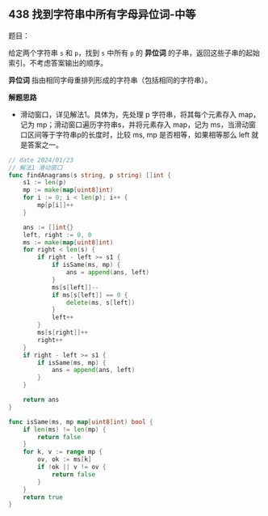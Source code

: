## 438 找到字符串中所有字母异位词-中等

题目：

给定两个字符串 `s` 和 `p`，找到 `s` 中所有 `p` 的 **异位词** 的子串，返回这些子串的起始索引。不考虑答案输出的顺序。

**异位词** 指由相同字母重排列形成的字符串（包括相同的字符串）。



**解题思路**

- 滑动窗口，详见解法1。具体为，先处理 p 字符串，将其每个元素存入 map，记为 mp；滑动窗口遍历字符串s，并将元素存入 map，记为 ms，当滑动窗口区间等于字符串p的长度时，比较 ms, mp 是否相等，如果相等那么 left 就是答案之一。





```go
// date 2024/01/23
// 解法1 滑动窗口
func findAnagrams(s string, p string) []int {
    s1 := len(p)
    mp := make(map[uint8]int)
    for i := 0; i < len(p); i++ {
        mp[p[i]]++
    }

    ans := []int{}
    left, right := 0, 0
    ms := make(map[uint8]int)
    for right < len(s) {
        if right - left >= s1 {
            if isSame(ms, mp) {
                ans = append(ans, left)
            }
            ms[s[left]]--
            if ms[s[left]] == 0 {
                delete(ms, s[left])
            }
            left++
        }
        ms[s[right]]++
        right++
    }
    if right - left >= s1 {
        if isSame(ms, mp) {
            ans = append(ans, left)
        }
    }

    return ans
}

func isSame(ms, mp map[uint8]int) bool {
    if len(ms) != len(mp) {
        return false
    }
    for k, v := range mp {
        ov, ok := ms[k]
        if !ok || v != ov {
            return false
        }
    }
    return true
}
```

